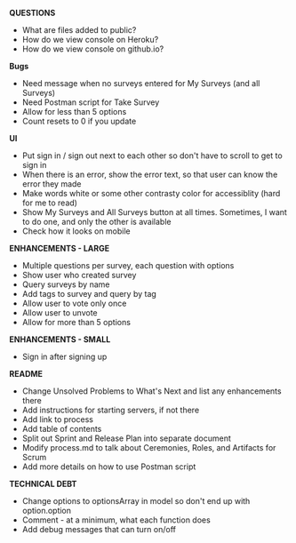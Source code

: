 **QUESTIONS**
- What are files added to public?
- How do we view console on Heroku?
- How do we view console on github.io?

**Bugs**
- Need message when no surveys entered for My Surveys (and all Surveys)
- Need Postman script for Take Survey
- Allow for less than 5 options
- Count resets to 0 if you update

**UI**
- Put sign in / sign out next to each other so don't have to scroll to get to sign in
- When there is an error, show the error text, so that user can know the error they made
- Make words white or some other contrasty color for accessiblity (hard for me to read)
- Show My Surveys and All Surveys button at all times.  Sometimes, I want to do one, and only the other is available
- Check how it looks on mobile

**ENHANCEMENTS - LARGE**
- Multiple questions per survey, each question with options
- Show user who created survey
- Query surveys by name
- Add tags to survey and query by tag
- Allow user to vote only once
- Allow user to unvote
- Allow for more than 5 options

**ENHANCEMENTS - SMALL**
- Sign in after signing up

**README**
- Change Unsolved Problems to What's Next and list any enhancements there
- Add instructions for starting servers, if not there
- Add link to process
- Add table of contents
- Split out Sprint and Release Plan into separate document
- Modify process.md to talk about Ceremonies, Roles, and Artifacts for Scrum
- Add more details on how to use Postman script

**TECHNICAL DEBT**
- Change options to optionsArray in model so don't end up with option.option
- Comment - at a minimum, what each function does
- Add debug messages that can turn on/off
